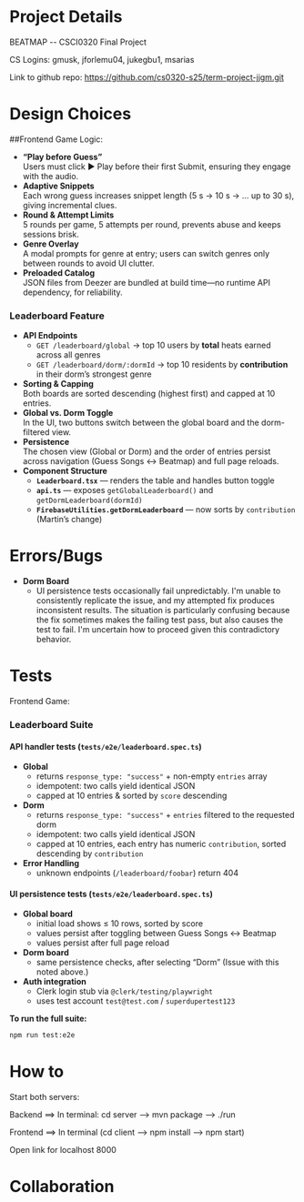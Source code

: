 # Project Details
BEATMAP -- CSCI0320 Final Project

CS Logins: gmusk, jforlemu04, jukegbu1, msarias

Link to github repo: https://github.com/cs0320-s25/term-project-jjgm.git


# Design Choices

##Frontend Game Logic: 
- **“Play before Guess”**  
  Users must click ▶️ Play before their first Submit, ensuring they engage with the audio.  
- **Adaptive Snippets**  
  Each wrong guess increases snippet length (5 s → 10 s → … up to 30 s), giving incremental clues.  
- **Round & Attempt Limits**  
  5 rounds per game, 5 attempts per round, prevents abuse and keeps sessions brisk.  
- **Genre Overlay**  
  A modal prompts for genre at entry; users can switch genres only between rounds to avoid UI clutter.  
- **Preloaded Catalog**  
  JSON files from Deezer are bundled at build time—no runtime API dependency, for reliability.


### Leaderboard Feature  
- **API Endpoints**  
  - `GET /leaderboard/global` → top 10 users by **total** heats earned across all genres  
  - `GET /leaderboard/dorm/:dormId` → top 10 residents by **contribution** in their dorm’s strongest genre  
- **Sorting & Capping**  
  Both boards are sorted descending (highest first) and capped at 10 entries.  
- **Global vs. Dorm Toggle**  
  In the UI, two buttons switch between the global board and the dorm-filtered view.  
- **Persistence**  
  The chosen view (Global or Dorm) and the order of entries persist across navigation (Guess Songs ↔ Beatmap) and full page reloads.  
- **Component Structure**  
  - **`Leaderboard.tsx`** — renders the table and handles button toggle  
  - **`api.ts`** — exposes `getGlobalLeaderboard()` and `getDormLeaderboard(dormId)`  
  - **`FirebaseUtilities.getDormLeaderboard`** — now sorts by `contribution` (Martin’s change)

# Errors/Bugs

- **Dorm Board**
    - UI persistence tests occasionally fail unpredictably. I'm unable to consistently replicate the issue, and my attempted fix produces inconsistent results. The situation is particularly confusing because the fix sometimes makes the failing test pass, but also causes the test to fail. I'm uncertain how to proceed given this contradictory behavior.


# Tests
Frontend Game: 

### Leaderboard Suite  
#### API handler tests (`tests/e2e/leaderboard.spec.ts`)
- **Global**  
  - returns `response_type: "success"` + non-empty `entries` array  
  - idempotent: two calls yield identical JSON  
  - capped at 10 entries & sorted by `score` descending  
- **Dorm**  
  - returns `response_type: "success"` + `entries` filtered to the requested dorm  
  - idempotent: two calls yield identical JSON  
  - capped at 10 entries, each entry has numeric `contribution`, sorted descending by `contribution`  
- **Error Handling**  
  - unknown endpoints (`/leaderboard/foobar`) return 404

#### UI persistence tests (`tests/e2e/leaderboard.spec.ts`)
- **Global board**  
  - initial load shows ≤ 10 rows, sorted by score  
  - values persist after toggling between Guess Songs ↔ Beatmap  
  - values persist after full page reload  
- **Dorm board**  
  - same persistence checks, after selecting “Dorm” (Issue with this noted above.) 
- **Auth integration**  
  - Clerk login stub via `@clerk/testing/playwright`  
  - uses test account `test@test.com` / `superdupertest123`  

**To run the full suite:**
```bash
npm run test:e2e
```

# How to
Start both servers:

Backend ==> In terminal: cd server --> mvn package --> ./run

Frontend ==> In terminal (cd client --> npm install --> npm start)

Open link for localhost 8000 

# Collaboration
